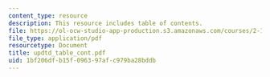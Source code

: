 ```yaml
---
content_type: resource
description: This resource includes table of contents.
file: https://ol-ocw-studio-app-production.s3.amazonaws.com/courses/2-160-identification-estimation-and-learning-spring-2006/1bf206dfb15f096397afc979ba28bddb_updtd_table_cont.pdf
file_type: application/pdf
resourcetype: Document
title: updtd_table_cont.pdf
uid: 1bf206df-b15f-0963-97af-c979ba28bddb
---
```

